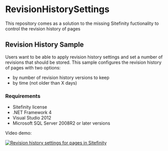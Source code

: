 # RevisionHistorySettings
This repository comes as a solution to the missing Sitefinity fuctionality to control the revision history of pages

## Revision History Sample

Users want to be able to apply revision history settings and set a number of revisions that should be stored.
This sample configures the revision history of pages with two options:

- by number of revision history versions to keep
- by time (not older than X days)

### Requirements

* Sitefinity license
* .NET Framework 4
* Visual Studio 2012
* Microsoft SQL Server 2008R2 or later versions


Video demo:
 
[![Revision history settings for pages in Sitefinity](http://content.screencast.com/users/Veronica_Mil/folders/Jing/media/c4aac438-3df3-4061-a1d7-0931289d08cf/2015-02-27_1618.png)](http://screencast.com/t/J0fcNJuAsUiL)
